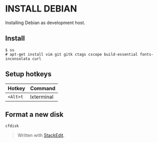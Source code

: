 
# INSTALL DEBIAN
Installing Debian as development host.
## Install
```
$ su
# apt-get install vim git gitk ctags cscope build-essential fonts-inconsolata curl
```
## Setup hotkeys
|Hotkey|Command|
|--|--|
| `<Alt>t`|lxterminal|

## Format a new disk
```
cfdisk
```


> Written with [StackEdit](https://stackedit.io/).
<!--stackedit_data:
eyJoaXN0b3J5IjpbNzUyMzIxNjQxLC04MTQ3MTk3OTYsNzMwOT
k4MTE2XX0=
-->